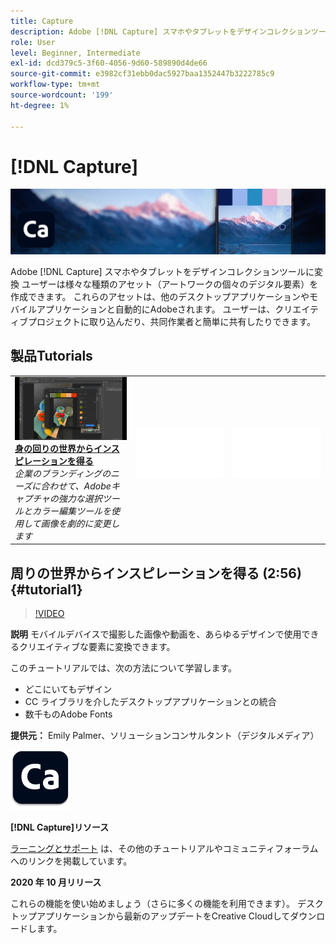```yaml
---
title: Capture
description: Adobe [!DNL Capture] スマホやタブレットをデザインコレクションツールに変換
role: User
level: Beginner, Intermediate
exl-id: dcd379c5-3f60-4056-9d60-589890d4de66
source-git-commit: e3982cf31ebb0dac5927baa1352447b3222785c9
workflow-type: tm+mt
source-wordcount: '199'
ht-degree: 1%

---
```


# [!DNL Capture]

![チュートリアルヒーロー画像](../assets/Capture.jpg)

Adobe [!DNL Capture] スマホやタブレットをデザインコレクションツールに変換 ユーザーは様々な種類のアセット（アートワークの個々のデジタル要素）を作成できます。   これらのアセットは、他のデスクトップアプリケーションやモバイルアプリケーションと自動的にAdobeされます。 ユーザーは、クリエイティブプロジェクトに取り込んだり、共同作業者と簡単に共有したりできます。

## 製品Tutorials

<table style="table-layout:fixed">
<tr>
 <td>
   <a href="capture.md#tutorial1">
      <img alt="身の回りの世界からインスピレーションを得る" src="../assets/capture_palmer_thumbnail.jpg" />
   </a>
    <div>
   <a href="capture.md#tutorial1"><strong>身の回りの世界からインスピレーションを得る</strong></a>
    </div>
    <em>企業のブランディングのニーズに合わせて、Adobeキャプチャの強力な選択ツールとカラー編集ツールを使用して画像を劇的に変更します</em>
    <br>
  </td>
  <td>
    <img alt="スペーサー" src="../assets/Whitespacer.png" />
    <div>
    <br>
  </td>
  <td>
    <img alt="スペーサー" src="../assets/Whitespacer.png" />
    <div>
    <br>
  </td>
</tr>
</table>

## 周りの世界からインスピレーションを得る (2:56) {#tutorial1}

>[!VIDEO](https://video.tv.adobe.com/v/326825?hidetitle=true)

**説明**
モバイルデバイスで撮影した画像や動画を、あらゆるデザインで使用できるクリエイティブな要素に変換できます。

このチュートリアルでは、次の方法について学習します。
* どこにいてもデザイン
* CC ライブラリを介したデスクトップアプリケーションとの統合
* 数千ものAdobe Fonts

**提供元：**
Emily Palmer、ソリューションコンサルタント（デジタルメディア）

![Capture ロゴ](../assets/ca_appicon_96.png)

**[!DNL Capture]リソース**

[ラーニングとサポート](https://helpx.adobe.com/mobile-apps/help/capture-faq.html) は、その他のチュートリアルやコミュニティフォーラムへのリンクを掲載しています。

**2020 年 10 月リリース**

これらの機能を使い始めましょう（さらに多くの機能を利用できます）。 デスクトップアプリケーションから最新のアップデートをCreative Cloudしてダウンロードします。
